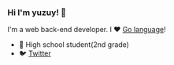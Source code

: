 ###  Hi I'm yuzuy! 👋

I'm a web back-end developer. I ❤️  [Go language](https://golang.org)!

- 🏫 High school student(2nd grade)
- 🐦 [Twitter](https://twitter.com/re_yuzuy)

